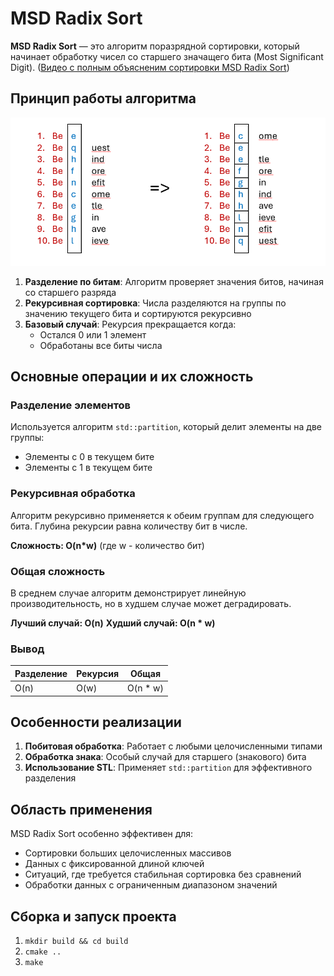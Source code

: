# MSD Radix Sort

**MSD Radix Sort** — это алгоритм поразрядной сортировки, который начинает обработку чисел со старшего значащего бита (Most Significant Digit).
([Видео с полным объясненим сортировки MSD Radix Sort](https://youtu.be/motzWpLeDlM?si=Ujs4VqNs1NmaNTv2))

## Принцип работы алгоритма

![MSD Radix Sort](./images/MSDRadixSort.png)

1. **Разделение по битам**: Алгоритм проверяет значения битов, начиная со старшего разряда
2. **Рекурсивная сортировка**: Числа разделяются на группы по значению текущего бита и сортируются рекурсивно
3. **Базовый случай**: Рекурсия прекращается когда:
   - Остался 0 или 1 элемент
   - Обработаны все биты числа

## Основные операции и их сложность

### Разделение элементов

Используется алгоритм `std::partition`, который делит элементы на две группы:
- Элементы с 0 в текущем бите
- Элементы с 1 в текущем бите

### Рекурсивная обработка

Алгоритм рекурсивно применяется к обеим группам для следующего бита. Глубина рекурсии равна количеству бит в числе.

**Сложность: O(n*w)** (где w - количество бит)

### Общая сложность

В среднем случае алгоритм демонстрирует линейную производительность, но в худшем случае может деградировать.

**Лучший случай: O(n)**
**Худший случай: O(n * w)**

### Вывод

Разделение | Рекурсия | Общая
---------- | -------- | --------
O(n)       | O(w)     | O(n * w)

## Особенности реализации

1. **Побитовая обработка**: Работает с любыми целочисленными типами
2. **Обработка знака**: Особый случай для старшего (знакового) бита
3. **Использование STL**: Применяет `std::partition` для эффективного разделения

## Область применения

MSD Radix Sort особенно эффективен для:
- Сортировки больших целочисленных массивов
- Данных с фиксированной длиной ключей
- Ситуаций, где требуется стабильная сортировка без сравнений
- Обработки данных с ограниченным диапазоном значений

## Сборка и запуск проекта 
1. `mkdir build && cd build`
2. `cmake ..`
3. `make`